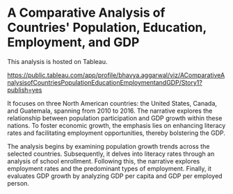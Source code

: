# A Comparative Analysis of Countries' Population, Education, Employment, and GDP

This analysis is hosted on Tableau.

https://public.tableau.com/app/profile/bhavya.aggarwal/viz/AComparativeAnalysisofCountriesPopulationEducationEmploymentandGDP/Story1?publish=yes

It focuses on three North American countries: the United States, Canada, and Guatemala, spanning from 2010 to 2016. The narrative explores the relationship between population participation and GDP growth within these nations. To foster economic growth, the emphasis lies on enhancing literacy rates and facilitating employment opportunities, thereby bolstering the GDP. 

The analysis begins by examining population growth trends across the selected countries. Subsequently, it delves into literacy rates through an analysis of school enrollment. Following this, the narrative explores employment rates and the predominant types of employment. Finally, it evaluates GDP growth by analyzing GDP per capita and GDP per employed person.

